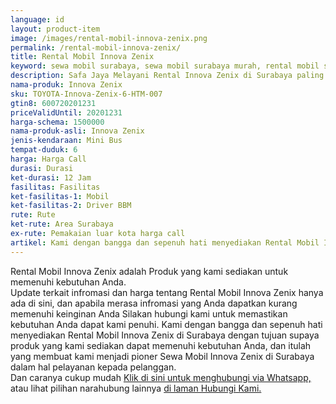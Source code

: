 ```yaml
---
language: id
layout: product-item
image: /images/rental-mobil-innova-zenix.png
permalink: /rental-mobil-innova-zenix/
title: Rental Mobil Innova Zenix
keyword: sewa mobil surabaya, sewa mobil surabaya murah, rental mobil surabaya, rental mobil surabaya murah, safajaya, safa jaya, safajaya.com, sewa mobil di surabaya, rental mobil di surabaya
description: Safa Jaya Melayani Rental Innova Zenix di Surabaya paling Murah dan terpercaya di Jawa timur Hubungi kami Call/WA di 081234220073
nama-produk: Innova Zenix
sku: TOYOTA-Innova-Zenix-6-HTM-007
gtin8: 600720201231
priceValidUntil: 20201231 
harga-schema: 1500000
nama-produk-asli: Innova Zenix
jenis-kendaraan: Mini Bus
tempat-duduk: 6
harga: Harga Call
durasi: Durasi
ket-durasi: 12 Jam
fasilitas: Fasilitas
ket-fasilitas-1: Mobil
ket-fasilitas-2: Driver BBM
rute: Rute
ket-rute: Area Surabaya
ex-rute: Pemakaian luar kota harga call
artikel: Kami dengan bangga dan sepenuh hati menyediakan Rental Mobil Innova Zenix di Surabaya dengan tujuan supaya produk yang kami sediakan dapat memenuhi kebutuhan Anda, dan itulah yang membuat kami menjadi pioner Sewa Mobil Innova Zenix di Surabaya dalam hal pelayanan kepada pelanggan.
---
```

Rental Mobil Innova Zenix adalah Produk yang kami sediakan untuk memenuhi kebutuhan Anda.<br>Update terkait infromasi dan harga tentang Rental Mobil Innova Zenix hanya ada di sini, dan apabila merasa infromasi yang Anda dapatkan kurang memenuhi keinginan Anda Silakan hubungi kami untuk memastikan kebutuhan Anda dapat kami penuhi. Kami dengan bangga dan sepenuh hati menyediakan Rental Mobil Innova Zenix di Surabaya dengan tujuan supaya produk yang kami sediakan dapat memenuhi kebutuhan Anda, dan itulah yang membuat kami menjadi pioner Sewa Mobil Innova Zenix di Surabaya dalam hal pelayanan kepada pelanggan.<br>
Dan caranya cukup mudah <a href="https://web.whatsapp.com/send?phone=6281234220073&text=Hallo,%20CS%20safajaya.com">Klik di sini untuk menghubungi via Whatsapp,</a> atau lihat pilihan narahubung lainnya <a href="/kontak-kami/">di laman Hubungi Kami.</a>